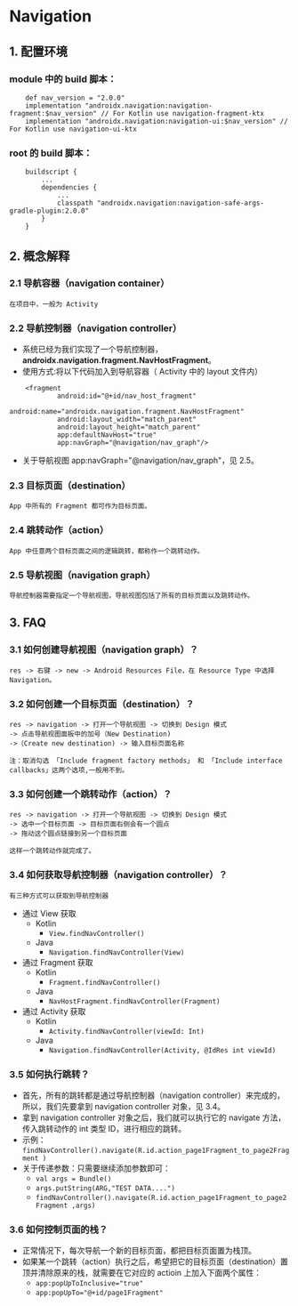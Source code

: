 # Navigation

## 1. 配置环境
  
### module 中的 build 脚本：

        def nav_version = "2.0.0"
        implementation "androidx.navigation:navigation-fragment:$nav_version" // For Kotlin use navigation-fragment-ktx
        implementation "androidx.navigation:navigation-ui:$nav_version" // For Kotlin use navigation-ui-ktx

### root 的 build 脚本：

        buildscript {
            ...
            dependencies {
                ...
                classpath "androidx.navigation:navigation-safe-args-gradle-plugin:2.0.0"
            }
        }

## 2. 概念解释

### 2.1 导航容器（navigation container）

    在项目中，一般为 Activity
  
### 2.2 导航控制器（navigation controller）

* 系统已经为我们实现了一个导航控制器，**androidx.navigation.fragment.NavHostFragment**。
* 使用方式:将以下代码加入到导航容器（ Activity 中的 layout 文件内）
```
    <fragment
            android:id="@+id/nav_host_fragment"
            android:name="androidx.navigation.fragment.NavHostFragment"
            android:layout_width="match_parent"
            android:layout_height="match_parent"
            app:defaultNavHost="true"
            app:navGraph="@navigation/nav_graph"/>
```

* 关于导航视图 app:navGraph="@navigation/nav_graph"，见 2.5。

### 2.3 目标页面（destination）

    App 中所有的 Fragment 都可作为目标页面。

### 2.4 跳转动作（action）

    App 中任意两个目标页面之间的逻辑跳转，都称作一个跳转动作。

### 2.5 导航视图（navigation graph）

    导航控制器需要指定一个导航视图，导航视图包括了所有的目标页面以及跳转动作。

## 3. FAQ

### 3.1 如何创建导航视图（navigation graph）？

    res -> 右键 -> new -> Android Resources File，在 Resource Type 中选择 Navigation。

### 3.2 如何创建一个目标页面（destination）？

    res -> navigation -> 打开一个导航视图 -> 切换到 Design 模式
    -> 点击导航视图面板中的加号（New Destination)
    ->（Create new destination) -> 输入目标页面名称

    注：取消勾选 「Include fragment factory methods」 和 「Include interface callbacks」这两个选项,一般用不到。

### 3.3 如何创建一个跳转动作（action）？

    res -> navigation -> 打开一个导航视图 -> 切换到 Design 模式
    -> 选中一个目标页面 -> 目标页面右侧会有一个圆点
    -> 拖动这个圆点链接到另一个目标页面

    这样一个跳转动作就完成了。

### 3.4 如何获取导航控制器（navigation controller）？

    有三种方式可以获取到导航控制器

* 通过 View 获取
  * Kotlin
    * `View.findNavController()`
  * Java
    * `Navigation.findNavController(View)`
* 通过 Fragment 获取
  * Kotlin
    * `Fragment.findNavController()`
  * Java
    * `NavHostFragment.findNavController(Fragment)`
* 通过 Activity 获取
  * Kotlin
    * `Activity.findNavController(viewId: Int)`
  * Java
    * `Navigation.findNavController(Activity, @IdRes int viewId)`

### 3.5 如何执行跳转？

* 首先，所有的跳转都是通过导航控制器（navigation controller）来完成的，所以，我们先要拿到 navigation controller 对象，见 3.4。
* 拿到 navigation controller 对象之后，我们就可以执行它的 navigate 方法，传入跳转动作的 int 类型 ID，进行相应的跳转。
* 示例：`findNavController().navigate(R.id.action_page1Fragment_to_page2Fragment )`
* 关于传递参数：只需要继续添加参数即可：
  * `val args = Bundle()`
  * `args.putString(ARG,"TEST DATA....")`
  * `findNavController().navigate(R.id.action_page1Fragment_to_page2Fragment ,args)`

### 3.6 如何控制页面的栈？

* 正常情况下，每次导航一个新的目标页面，都把目标页面置为栈顶。
* 如果某一个跳转（action）执行之后，希望把它的目标页面（destination）置顶并清除原来的栈，就需要在它对应的 actioin 上加入下面两个属性：
  * `app:popUpToInclusive="true"`
  * `app:popUpTo="@+id/page1Fragment"`